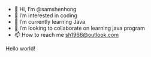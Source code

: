 - 👋 Hi, I’m @samshenhong
- 👀 I’m interested in coding
- 🌱 I’m currently learning Java
- 💞️ I’m looking to collaborate on learning java program
- 📫 How to reach me sh1966@outlook.com

<!---
samshenhong/samshenhong is a ✨ special ✨ repository because its `README.md` (this file) appears on your GitHub profile.
You can click the Preview link to take a look at your changes.
--->
Hello world!
